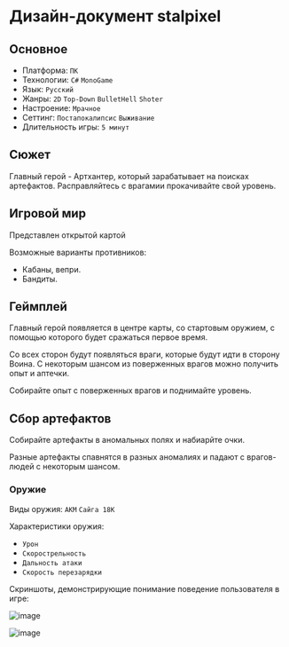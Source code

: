 # Дизайн-документ stalpixel
## Основное
- Платформа: `ПК`
- Технологии: `C#` `MonoGame`
- Язык: `Русский`
- Жанры: `2D` `Top-Down` `BulletHell` `Shoter`
- Настроение: `Мрачное`
- Сеттинг: `Постапокалипсис` `Выживание`
- Длительность игры: `5 минут`

## Сюжет
Главный герой - Артхантер, который зарабатывает на поисках артефактов. Расправляйтесь с врагамии прокачивайте свой уровень.

## Игровой мир
Представлен открытой картой

Возможные варианты противников:
- Кабаны, вепри.
-  Бандиты.

## Геймплей

Главный герой появляется в центре карты, со стартовым оружием, с помощью которого будет сражаться первое время.

Со всех сторон будут появляться враги, которые будут идти в сторону Воина. С некоторым шансом из поверженных врагов можно получить опыт и аптечки.

Собирайте опыт с поверженных врагов и поднимайте уровень.


## Сбор артефактов

Собирайте артефакты в аномальных полях и набиарйте очки.

Разные артефакты спавнятся в разных аномалиях и падают с врагов-людей с некоторым шансом.

### Оружие
Виды оружия: `АКМ` `Сайга 18К`

Характеристики оружия:
- `Урон`
- `Скорострельность`
- `Дальность атаки`
- `Скорость перезарядки`

Скриншоты, демонстрирующие понимание поведение пользователя в игре:

![image](https://github.com/mhehet18jiet/stalpixel/assets/90757310/ac910c25-18e7-43d3-a8b2-038cf0355301)

![image](https://github.com/mhehet18jiet/stalpixel/assets/90757310/8adbcefe-33fb-41ef-bcdb-2dfa54527911)


